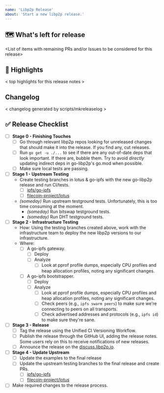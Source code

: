 ```yaml
---
name: 'Libp2p Release'
about: 'Start a new libp2p release.'
---
```


## 🗺 What's left for release

<List of items with remaining PRs and/or Issues to be considered for this release>

## 🔦 Highlights

< top highlights for this release notes >

## Changelog

< changelog generated by scripts/mkreleaselog >

## ✅ Release Checklist

- [ ] **Stage 0 - Finishing Touches**
    - [ ] Go through relevant libp2p repos looking for unreleased changes that should make it into the release. If you find any, cut releases.
    - [ ] Run `go get -u ./...` to see if there are any out-of-date deps that look important. If there are, bubble them. Try to avoid _directly_ updating indirect deps in go-libp2p's go.mod when possible.
    - [ ] Make sure local tests are passing.
- [ ] **Stage 1 - Upstream Testing**
  - Create testing branches in lotus & go-ipfs with the new go-libp2p release and run CI/tests.
    - [ ] [ipfs/go-ipfs](https://github.com/ipfs/go-ipfs)
    - [ ] [filecoin-project/lotus](https://github.com/filecoin-project/lotus)
  - _(someday)_ Run upstream testground tests. Unfortunately, this is too time consuming at the moment.
    - _(someday)_ Run bitswap testground tests.
    - _(someday)_ Run DHT testground tests.
- [ ] **Stage 2 - Infrastructure Testing**
  - How: Using the testing branches created above, work with the infrastructure team to deploy the new libp2p versions to our infrastructure.
  - Where:
    - [ ] A go-ipfs gateway.
      - [ ] Deploy
      - [ ] Analyze
        - [ ] Look at pprof profile dumps, especially CPU profiles and heap allocation profiles, noting any significant changes.
    - [ ] A go-ipfs bootstrapper.
      - [ ] Deploy
      - [ ] Analyze
        - [ ] Look at pprof profile dumps, especially CPU profiles and heap allocation profiles, noting any significant changes.
        - [ ] Check peers (e.g., `ipfs swarm peers`) to make sure we're connecting to peers on all transports.
        - [ ] Check advertised addresses and protocols (e.g., `ipfs id`) to make sure they're sane.
- [ ] **Stage 3 - Release**
  - [ ] Tag the release using the Unified CI Versioning Workflow.
  - [ ] Publish the release through the GitHub UI, adding the release notes. Some users rely on this to receive notifications of new releases.
  - [ ] Announce the release on the [discuss.libp2p.io](https://discuss.libp2p.io).
- [ ] **Stage 4 - Update Upstream**
  - [ ] Update the examples to the final release
  - [ ] Update the upstream testing branches to the final release and create PRs.
    - [ ] [ipfs/go-ipfs](https://github.com/ipfs/go-ipfs)
    - [ ] [filecoin-project/lotus](https://github.com/filecoin-project/lotus)
- [ ] Make required changes to the release process.
